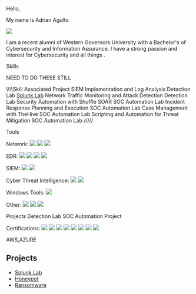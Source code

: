 Hello, 

My name is Adrian Agulto

<a href="https://www.linkedin.com/in/adrian-agulto-49286027a/"><img src="https://img.shields.io/badge/-LinkedIn-blue?logo=linkedin&logoColor=white"/></a>


I am a recent alumni of Western Governors University with a Bachelor's of Cybersecurity and Information Assurance. I have a strong passion and interest for Cybersecurity and all things . 





Skills

NEED TO DO THESE STILL

\\\\\\\Skill	Associated Project
SIEM Implementation and Log Analysis	Detection Lab <a href=https://github.com/AdrianAgulto/Splunk-Lab>Splunk Lab</a>
Network Traffic Monitoring and Attack Detection	Detection Lab
Security Automation with Shuffle SOAR	SOC Automation Lab
Incident Response Planning and Execution	SOC Automation Lab
Case Management with TheHive	SOC Automation Lab
Scripting and Automation for Threat Mitigation	SOC Automation Lab /////

Tools

Network:
  <img src="https://img.shields.io/badge/-Wireshark-blue?logo=wireshark&logoColor=white"/>
  <img src="https://img.shields.io/badge/-Snort-red?logo=snort&logoColor=white"/>
  <img src="https://img.shields.io/badge/-Zeek-blue?"/>

EDR:
<img src="https://img.shields.io/badge/-Wazuh-lightblue"/>
<img src="https://img.shields.io/badge/-Event Viewer-blue?logo=windows&logoColor=white"/>
<img src="https://img.shields.io/badge/-Velociraptor-Green?"/>
<img src="https://img.shields.io/badge/-Sysmon-blue?logo=windows&logoColor=white"/>


SIEM:
<img src="https://img.shields.io/badge/-Splunk-black?logo=splunk"/>
<img src="https://img.shields.io/badge/-ELK_Stack-005571?logo=elastic&logoColor=white"/>
<img src=" "/>



Cyber Threat Intelligence:
<img src="https://img.shields.io/badge/-ATT&CK Matrix-blue?logo=MITRE"/>
<img src="https://img.shields.io/badge/-OpenCTI-lightblue?logo=MITRE "/>
<img src=" "/>

Windows Tools:
<img src="https://img.shields.io/badge/Active--Directory-Enabled-blue?logo=microsoft&style=flat-square"/>
<img src=" "/>
<img src=" "/>
<img src=" "/>

Other:
<img src="https://img.shields.io/badge/-Phishtool-blue?logo=MITRE"/>
<img src="https://img.shields.io/badge/-ANY.RUN-blue?logo=MITRE"/>
<img src="https://img.shields.io/badge/-Cuckoo-blue?logo=MITRE "/>

Projects
Detection Lab
SOC Automation Project

Certifications:
<img src="https://img.shields.io/badge/-TryHackMe SOC Level 1-green"/>
<img src="https://img.shields.io/badge/-A+-red?logo=comptia"/> 
<img src="https://img.shields.io/badge/-Security+-red?logo=comptia"/> 
<img src="https://img.shields.io/badge/-Network+-red?logo=comptia"/> 
<img src="https://img.shields.io/badge/-CySA+-red?logo=comptia"/> 
<img src="https://img.shields.io/badge/-Pentest+-red?logo=comptia"/> 
<img src="https://img.shields.io/badge/-SSCP-darkgreen?logo=isc2"/>
<img src="https://img.shields.io/badge/-ITIL v4-darkred?logo=axelos"/>

AWS,AZURE

## Projects
- <a href=https://github.com/AdrianAgulto/Splunk-Lab>Splunk Lab</a>
- <a href=https://github.com/AdrianAgulto/Honeypot>Honeypot</a>
- <a href=https://github.com/AdrianAgulto/Splunk-Lab>Ransomware</a>
